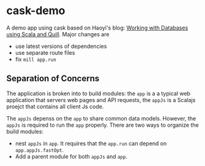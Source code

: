 # cask-demo

A demo app using cask based on Haoyi's blog: [Working with Databases using Scala and Quill](http://www.lihaoyi.com/post/WorkingwithDatabasesusingScalaandQuill.html). Major changes are

- use latest versions of dependencies
- use separate route files
- fix `mill app.run`

## Separation of Concerns

The application is broken into to build modules: the `app` is a a typical web application that servers web pages and API requests, the `appJs` is a Scalajs proejct that contains all client Js code.

The `appJs` depenss on the `app` to share common data models. However, the `appJs` is required to run the `app` properly. There are two ways to organize the build modules:

- nest `appJs` in `app`. It requires that the `app.run` can depend on `app.appJs.fastOpt`.
- Add a parent module for both `appJs` and `app`.
